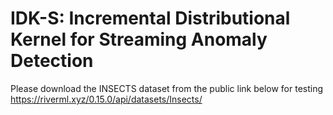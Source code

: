 # IDK-S: Incremental Distributional Kernel for Streaming Anomaly Detection

Please download the INSECTS dataset from the public link below for testing
https://riverml.xyz/0.15.0/api/datasets/Insects/
